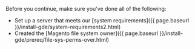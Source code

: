 <div markdown="1">

Before you continue, make sure you've done all of the following:

-  Set up a server that meets our [system requirements]({{ page.baseurl }}/install-gde/system-requirements2.html)
-  Created the [Magento file system owner]({{ page.baseurl }}/install-gde/prereq/file-sys-perms-over.html)
</div>
